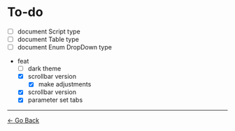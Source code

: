 # To-do

- [ ] document Script type
- [ ] document Table type
- [ ] document Enum DropDown type
- feat
  - [ ] dark theme
  - [x] scrollbar version
    - [x] make adjustments
  - [x] scrollbar version
  - [x] parameter set tabs

---
[← Go Back](../readme.md)


